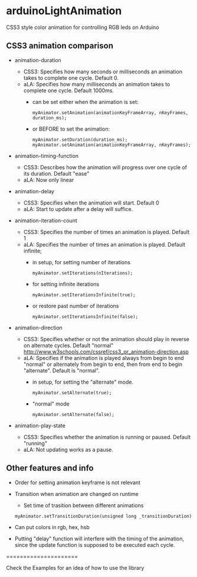 arduinoLightAnimation
=====================

CSS3 style color animation for controlling RGB leds on Arduino

CSS3 animation comparison
-------

- animation-duration 
	- CSS3: Specifies how many seconds or milliseconds an animation takes to complete one cycle. Default 0. 
	- aLA: Specifies how many milliseconds an animation takes to complete one cycle. Default 1000ms. 
		- can be set either when the animation is set: 

			```
			myAnimator.setAnimation(animationKeyFrameArray, nKeyFrames, duration_ms); 
			```
		- or BEFORE to set the animation: 

			```
			myAnimator.setDuration(duration_ms);
			myAnimator.setAnimation(animationKeyFrameArray, nKeyFrames); 
			```

- animation-timing-function
	- CSS3: Describes how the animation will progress over one cycle of its duration. Default "ease"
	- aLA: Now only linear

- animation-delay
	- CSS3: Specifies when the animation will start. Default 0
	- aLA: Start to update after a delay will suffice. 

- animation-iteration-count
	- CSS3: Specifies the number of times an animation is played. Default 1
	- aLA: Specifies the number of times an animation is played. Default infinite; 
		- in setup, for setting number of iterations

			```
			myAnimator.setIterations(nIterations); 
			```
		- for setting infinite iterations 

			```
			myAnimator.setIterationsInfinite(true); 
			```
		- or restore past number of iterations

			```
			myAnimator.setIterationsInfinite(false); 
			```
- animation-direction
	- CSS3: Specifies whether or not the animation should play in reverse on alternate cycles. Default "normal" 
		http://www.w3schools.com/cssref/css3_pr_animation-direction.asp
	- aLA: Specifies if the animation is played always from begin to end "normal" or alternately from begin to end, then from end to begin "alternate". Default is "normal". 
		- in setup, for setting the "alternate" mode. 

			```
			myAnimator.setAlternate(true); 
			```
		- "normal" mode

			```
			myAnimator.setAlternate(false); 
			```
		
		
- animation-play-state
	- CSS3: Specifies whether the animation is running or paused. Default "running"
	- aLA: Not updating works as a pause. 

Other features and info
-------


- Order for setting animation keyframe is not relevant
- Transition when animation are changed on runtime 
	- Set time of trasition between different animations

	```
	myAnimator.setTransitionDuration(unsigned long _transitionDuration)
	```
- Can put colors in rgb, hex, hsb
- Putting "delay" function will interfere with the timing of the animation, since the update function is supposed to be executed each cycle. 

=====================

Check the Examples for an idea of how to use the library 



